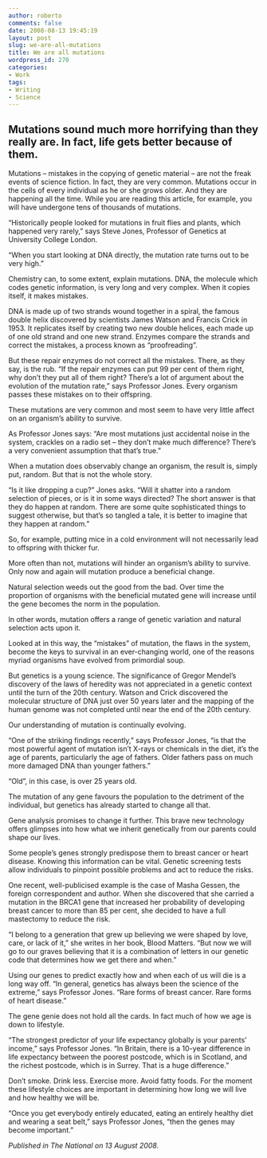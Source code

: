 ```yaml
---
author: roberto
comments: false
date: 2008-08-13 19:45:19
layout: post
slug: we-are-all-mutations
title: We are all mutations
wordpress_id: 270
categories:
- Work
tags:
- Writing
- Science
---
```


<h2 class="subtitle">Mutations sound much more horrifying than they really are. In fact, life gets better because of them.</h2> 

Mutations – mistakes in the copying of genetic material – are not the freak events of science fiction. In fact, they are very common. Mutations occur in the cells of every individual as he or she grows older. And they are happening all the time. While you are reading this article, for example, you will have undergone tens of thousands of mutations. 

“Historically people looked for mutations in fruit flies and plants, which happened very rarely,” says Steve Jones, Professor of Genetics at University College London.

“When you start looking at DNA directly, the mutation rate turns out to be very high.”

Chemistry can, to some extent, explain mutations. DNA, the molecule which codes genetic information, is very long and very complex. When it copies itself, it makes mistakes.

DNA is made up of two strands wound together in a spiral, the famous double helix discovered by scientists James Watson and Francis Crick in 1953. It replicates itself by creating two new double helices, each made up of one old strand and one new strand. Enzymes compare the strands and correct the mistakes, a process known as “proofreading”.

But these repair enzymes do not correct all the mistakes. There, as they say, is the rub. “If the repair enzymes can put 99 per cent of them right, why don’t they put all of them right? There’s a lot of argument about the evolution of the mutation rate,” says Professor Jones. Every organism passes these mistakes on to their offspring.

These mutations are very common and most seem to have very little affect on an organism’s ability to survive.


As Professor Jones says: “Are most mutations just accidental noise in the system, crackles on a radio set – they don’t make much difference? There’s a very convenient assumption that that’s true.” 

When a mutation does observably change an organism, the result is, simply put, random. But that is not the whole story. 

“Is it like dropping a cup?” Jones asks. “Will it shatter into a random selection of pieces, or is it in some ways directed? The short answer is that they do happen at random. There are some quite sophisticated things to suggest otherwise, but that’s so tangled a tale, it is better to imagine that they happen at random.”

So, for example, putting mice in a cold environment will not necessarily lead to offspring with thicker fur.

More often than not, mutations will hinder an organism’s ability to survive. Only now and again will mutation produce a beneficial change. 

Natural selection weeds out the good from the bad. Over time the proportion of organisms with the beneficial mutated gene will increase until the gene becomes the norm in the population.

In other words, mutation offers a range of genetic variation and natural selection acts upon it. 

Looked at in this way, the “mistakes” of mutation, the flaws in the system, become the keys to survival in an ever-changing world, one of the reasons myriad organisms have evolved from primordial soup. 

But genetics is a young science. The significance of Gregor Mendel’s discovery of the laws of heredity was not appreciated in a genetic context until the turn of the 20th century. Watson and Crick discovered the molecular structure of DNA just over 50 years later and the mapping of the human genome was not completed until near the end of the 20th century.

Our understanding of mutation is continually evolving. 

“One of the striking findings recently,” says Professor Jones, “is that the most powerful agent of mutation isn’t X-rays or chemicals in the diet, it’s the age of parents, particularly the age of fathers. Older fathers pass on much more damaged DNA than younger fathers.” 

“Old”, in this case, is over 25 years old. 

The mutation of any gene favours the population to the detriment of the individual, but genetics has already started to change all that.

Gene analysis promises to change it further. This brave new technology offers glimpses into how what we inherit genetically from our parents could shape our lives.

Some people’s genes strongly predispose them to breast cancer or heart disease. Knowing this information can be vital. Genetic screening tests allow individuals to pinpoint possible problems and act to reduce the risks. 

One recent, well-publicised example is the case of Masha Gessen, the foreign correspondent and author. When she discovered that she carried a mutation in the BRCA1 gene that increased her probability of developing breast cancer to more than 85 per cent, she decided to have a full mastectomy to reduce the risk.

“I belong to a generation that grew up believing we were shaped by love, care, or lack of it,” she writes in her book, Blood Matters. “But now we will go to our graves believing that it is a combination of letters in our genetic code that determines how we get there and when.”

Using our genes to predict exactly how and when each of us will die is a long way off. “In general, genetics has always been the science of the extreme,” says Professor Jones. “Rare forms of breast cancer. Rare forms of heart disease.”

The gene genie does not hold all the cards. In fact much of how we age is down to lifestyle. 

“The strongest predictor of your life expectancy globally is your parents’ income,” says Professor Jones. “In Britain, there is a 10-year difference in life expectancy between the poorest postcode, which is in Scotland, and the richest postcode, which is in Surrey. That is a huge difference.”

Don’t smoke. Drink less. Exercise more. Avoid fatty foods. For the moment these lifestyle choices are important in determining how long we will live and how healthy we will be.

“Once you get everybody entirely educated, eating an entirely healthy diet and wearing a seat belt,” says Professor Jones, “then the genes may become important.”

*Published in The National on 13 August 2008.*
